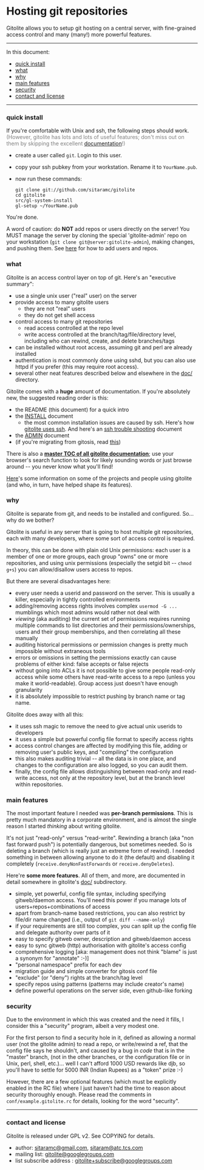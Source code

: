 # Hosting git repositories

<a name="start"></a>

Gitolite allows you to setup git hosting on a central server, with
fine-grained access control and many (many!) more powerful features.

----

In this document:

  * <a href="#_quick_install">quick install</a>
  * <a href="#_what">what</a>
  * <a href="#_why">why</a>
  * <a href="#_main_features">main features</a>
  * <a href="#_security">security</a>
  * <a href="#_contact_and_license">contact and license</a>

----

<a name="_quick_install"></a>

### quick install

If you're comfortable with Unix and ssh, the following steps should work.
<font color="gray">(However, gitolite has lots and lots of useful features;
don't miss out on them by skipping the excellent
[documentation][docs]!)</font>

  * create a user called `git`.  Login to this user.

  * copy your ssh pubkey from your workstation.  Rename it to `YourName.pub`.

  * now run these commands:

        git clone git://github.com/sitaramc/gitolite
        cd gitolite
        src/gl-system-install
        gl-setup ~/YourName.pub

You're done.

A word of caution: do **NOT** add repos or users directly on the server!  You
MUST manage the server by cloning the special 'gitolite-admin' repo on your
workstation (`git clone git@server:gitolite-admin`), making changes, and
pushing them.  See [here][aur] for how to add users and repos.

[aur]: http://sitaramc.github.com/gitolite/doc/2-admin.html#_adding_users_and_repos

<a name="_what"></a>

### what

Gitolite is an access control layer on top of git.  Here's an "executive
summary":

  * use a single unix user ("real" user) on the server
  * provide access to many gitolite users
      * they are not "real" users
      * they do not get shell access
  * control access to many git repositories
      * read access controlled at the repo level
      * write access controlled at the branch/tag/file/directory level,
        including who can rewind, create, and delete branches/tags
  * can be installed without root access, assuming git and perl are already
    installed
  * authentication is most commonly done using sshd, but you can also use
    httpd if you prefer (this may require root access).
  * several other neat features described below and elsewhere in the
    [doc/][docs] directory.

Gitolite comes with a **huge** amount of documentation.  If you're absolutely
new, the suggested reading order is this:

  * the README (this document) for a quick intro
  * the [INSTALL][install] document
      * the most common installation issues are caused by ssh.  Here's how
        [gitolite uses ssh][doc9gas].  And here's an [ssh trouble
        shooting][doc6sts] document
  * the [ADMIN][admin] document
  * (if you're migrating from gitosis, read [this][migr])

There is also a **[master TOC of all gitolite documentation][docs]**; use your
browser's search function to look for likely sounding words or just browse
around -- you never know what you'll find!

[Here][who]'s some information on some of the projects and
people using gitolite (and who, in turn, have helped shape its features).

<a name="_why"></a>

### why

Gitolite is separate from git, and needs to be installed and configured.  So...
why do we bother?

Gitolite is useful in any server that is going to host multiple git
repositories, each with many developers, where some sort of access control is
required.

In theory, this can be done with plain old Unix permissions: each user is a
member of one or more groups, each group "owns" one or more repositories, and
using unix permissions (especially the setgid bit -- `chmod g+s`) you can
allow/disallow users access to repos.

But there are several disadvantages here:

  * every user needs a userid and password on the server.  This is usually a
    killer, especially in tightly controlled environments
  * adding/removing access rights involves complex `usermod -G ...` mumblings
    which most admins would rather not deal with
  * *viewing* (aka auditing) the current set of permissions requires running
    multiple commands to list directories and their permissions/ownerships,
    users and their group memberships, and then correlating all these manually
  * auditing historical permissions or permission changes is pretty much
    impossible without extraneous tools
  * errors or omissions in setting the permissions exactly can cause problems
    of either kind: false accepts or false rejects
  * without going into ACLs it is not possible to give some people read-only
    access while some others have read-write access to a repo (unless you make
    it world-readable).  Group access just doesn't have enough granularity
  * it is absolutely impossible to restrict pushing by branch name or tag
    name.

Gitolite does away with all this:

  * it uses ssh magic to remove the need to give actual unix userids to
    developers
  * it uses a simple but powerful config file format to specify access rights
  * access control changes are affected by modifying this file, adding or
    removing user's public keys, and "compiling" the configuration
  * this also makes auditing trivial -- all the data is in one place, and
    changes to the configuration are also logged, so you can audit them.
  * finally, the config file allows distinguishing between read-only and
    read-write access, not only at the repository level, but at the branch
    level within repositories.

<a name="_main_features"></a>

### main features

The most important feature I needed was **per-branch permissions**.  This is
pretty much mandatory in a corporate environment, and is almost the single
reason I started *thinking* about writing gitolite.

It's not just "read-only" versus "read-write".  Rewinding a branch (aka "non
fast forward push") is potentially dangerous, but sometimes needed.  So is
deleting a branch (which is really just an extreme form of rewind).  I needed
something in between allowing anyone to do it (the default) and disabling it
completely (`receive.denyNonFastForwards` or `receive.denyDeletes`).

Here're **some more features**.  All of them, and more, are documented in
detail somewhere in gitolite's [doc/][docs] subdirectory.

  * simple, yet powerful, config file syntax, including specifying
    gitweb/daemon access.  You'll need this power if you manage lots of
    users+repos+combinations of access
  * apart from branch-name based restrictions, you can also restrict by
    file/dir name changed (i.e., output of `git diff --name-only`)
  * if your requirements are still too complex, you can split up the config
    file and delegate authority over parts of it
  * easy to specify gitweb owner, description and gitweb/daemon access
  * easy to sync gitweb (http) authorisation with gitolite's access config
  * comprehensive logging [aka: management does not think "blame" is just a
    synonym for "annotate" :-)]
  * "personal namespace" prefix for each dev
  * migration guide and simple converter for gitosis conf file
  * "exclude" (or "deny") rights at the branch/tag level
  * specify repos using patterns (patterns may include creator's name)
  * define powerful operations on the server side, even github-like forking

<a name="_security"></a>

### security

Due to the environment in which this was created and the need it fills, I
consider this a "security" program, albeit a very modest one.

For the first person to find a security hole in it, defined as allowing a
normal user (not the gitolite admin) to read a repo, or write/rewind a ref,
that the config file says he shouldn't, and caused by a bug in *code* that is
in the "master" branch, (not in the other branches, or the configuration file
or in Unix, perl, shell, etc.)...  well I can't afford 1000 USD rewards like
djb, so you'll have to settle for 5000 INR (Indian Rupees) as a "token" prize
:-)

However, there are a few optional features (which must be explicitly enabled
in the RC file) where I just haven't had the time to reason about security
thoroughly enough.  Please read the comments in `conf/example.gitolite.rc` for
details, looking for the word "security".

----

<a name="_contact_and_license"></a>

### contact and license

Gitolite is released under GPL v2.  See COPYING for details.

  * author: sitaramc@gmail.com, sitaram@atc.tcs.com
  * mailing list: gitolite@googlegroups.com
  * list subscribe address : gitolite+subscribe@googlegroups.com

[transcript]: http://sitaramc.github.com/gitolite/doc/install-transcript.html
[install]: http://sitaramc.github.com/gitolite/doc/1-INSTALL.html
[admin]: http://sitaramc.github.com/gitolite/doc/2-admin.html
[migr]: http://sitaramc.github.com/gitolite/doc/migrate.html
[doc9gas]: http://sitaramc.github.com/gitolite/doc/gitolite-and-ssh.html
[doc6sts]: http://sitaramc.github.com/gitolite/doc/ssh-troubleshooting.html
[who]: http://sitaramc.github.com/gitolite/doc/who-uses-it.html
[tut]: http://sites.google.com/site/senawario/home/gitolite-tutorial
[docs]: http://sitaramc.github.com/gitolite
